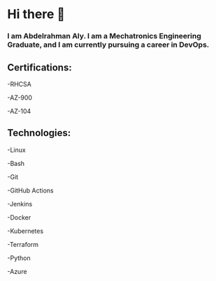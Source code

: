 # Hi there 👋

### I am Abdelrahman Aly. I am a Mechatronics Engineering Graduate, and I am currently pursuing a career in DevOps.

## Certifications:
-RHCSA

-AZ-900

-AZ-104

## Technologies:
-Linux

-Bash

-Git

-GitHub Actions

-Jenkins

-Docker

-Kubernetes

-Terraform

-Python

-Azure


<!--
**Abdo15P/Abdo15P** is a ✨ _special_ ✨ repository because its `README.md` (this file) appears on your GitHub profile.

Here are some ideas to get you started:

- 🔭 I’m currently working on ...
- 🌱 I’m currently learning ...
- 👯 I’m looking to collaborate on ...
- 🤔 I’m looking for help with ...
- 💬 Ask me about ...
- 📫 How to reach me: ...
- 😄 Pronouns: ...
- ⚡ Fun fact: ...
-->
